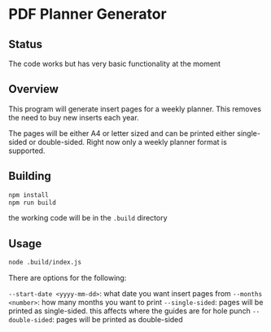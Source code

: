 # PDF Planner Generator

## Status

The code works but has very basic functionality at the moment

## Overview

This program will generate insert pages for a weekly planner. This removes the need to buy new inserts each year.

The pages will be either A4 or letter sized and can be printed either single-sided or double-sided.  Right now only a weekly planner format is supported.

## Building

```bash
npm install
npm run build
```

the working code will be in the `.build` directory

## Usage

```bash
node .build/index.js
```

There are options for the following:

`--start-date <yyyy-mm-dd>`: what date you want insert pages from
`--months <number>`: how many months you want to print
`--single-sided`: pages will be printed as single-sided. this affects where the guides are for hole punch
`--double-sided`: pages will be printed as double-sided
